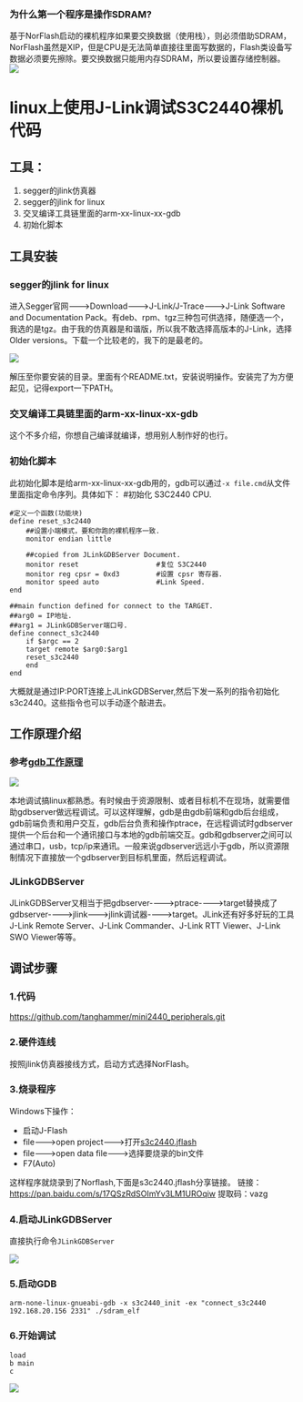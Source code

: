 ### 为什么第一个程序是操作SDRAM?
基于NorFlash启动的裸机程序如果要交换数据（使用栈），则必须借助SDRAM，NorFlash虽然是XIP，但是CPU是无法简单直接往里面写数据的，Flash类设备写数据必须要先擦除。要交换数据只能用内存SDRAM，所以要设置存储控制器。
![](https://i.imgur.com/7EWkcnq.png)


# linux上使用J-Link调试S3C2440裸机代码

## 工具：
1. segger的jlink仿真器
1. segger的jlink for linux
1. 交叉编译工具链里面的arm-xx-linux-xx-gdb
1. 初始化脚本

## 工具安装
### segger的jlink for linux
进入Segger官网--->Download--->J-Link/J-Trace--->J-Link Software and Documentation Pack。有deb、rpm、tgz三种包可供选择，随便选一个，我选的是tgz。由于我的仿真器是和谐版，所以我不敢选择高版本的J-Link，选择Older versions。下载一个比较老的，我下的是最老的。

![](https://i.imgur.com/trJ7ytO.png)

解压至你要安装的目录。里面有个README.txt，安装说明操作。安装完了为方便起见，记得export一下PATH。

### 交叉编译工具链里面的arm-xx-linux-xx-gdb
这个不多介绍，你想自己编译就编译，想用别人制作好的也行。

### 初始化脚本
此初始化脚本是给arm-xx-linux-xx-gdb用的，gdb可以通过`-x file.cmd`从文件里面指定命令序列。具体如下：
    #初始化 S3C2440 CPU.
    
    #定义一个函数(功能块)
    define reset_s3c2440
    	##设置小端模式，要和你跑的裸机程序一致.
    	monitor endian little
    	
    	##copied from JLinkGDBServer Document.
    	monitor reset 					#复位 S3C2440
    	monitor reg cpsr = 0xd3			#设置 cpsr 寄存器.
    	monitor speed auto				#Link Speed.
    end
    
    ##main function defined for connect to the TARGET.
    ##arg0 = IP地址.
    ##arg1 = JLinkGDBServer端口号.
    define connect_s3c2440
    	if $argc == 2
    	target remote $arg0:$arg1
    	reset_s3c2440
    	end
    end

大概就是通过IP:PORT连接上JLinkGDBServer,然后下发一系列的指令初始化s3c2440。这些指令也可以手动逐个敲进去。

## 工作原理介绍
### 参考[gdb工作原理](https://blog.csdn.net/u012658346/article/details/51159971)
![](https://i.imgur.com/e3g1lin.png)

本地调试搞linux都熟悉。有时候由于资源限制、或者目标机不在现场，就需要借助gdbserver做远程调试。可以这样理解，gdb是由gdb前端和gdb后台组成，gdb前端负责和用户交互，gdb后台负责和操作ptrace，在远程调试时gdbserver提供一个后台和一个通讯接口与本地的gdb前端交互。gdb和gdbserver之间可以通过串口，usb，tcp/ip来通讯。一般来说gdbserver远远小于gdb，所以资源限制情况下直接放一个gdbserver到目标机里面，然后远程调试。

### JLinkGDBServer
JLinkGDBServer又相当于把gdbserver---->ptrace---->target替换成了gdbserver---->jlink--->jlink调试器---->target。JLink还有好多好玩的工具J-Link Remote Server、J-Link Commander、J-Link RTT Viewer、J-Link SWO Viewer等等。


## 调试步骤
### 1.代码
https://github.com/tanghammer/mini2440_peripherals.git
### 2.硬件连线
按照jlink仿真器接线方式，启动方式选择NorFlash。
### 3.烧录程序
Windows下操作：
- 启动J-Flash
- file--->open project--->打开[s3c2440.jflash](https://pan.baidu.com/s/17QSzRdSOImYv3LM1UROqiw)
- file--->open data file--->选择要烧录的bin文件
- F7(Auto)

这样程序就烧录到了Norflash,下面是s3c2440.jflash分享链接。
链接：https://pan.baidu.com/s/17QSzRdSOImYv3LM1UROqiw 
提取码：vazg
### 4.启动JLinkGDBServer
直接执行命令`JLinkGDBServer`

![](https://i.imgur.com/A3t7isd.png)
### 5.启动GDB

    arm-none-linux-gnueabi-gdb -x s3c2440_init -ex "connect_s3c2440 192.168.20.156 2331" ./sdram_elf
### 6.开始调试
    load
    b main
    c
![](https://i.imgur.com/z3z8Dz8.png)